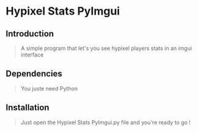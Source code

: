 # Hypixel Stats PyImgui

## Introduction

> A simple program that let's you see hypixel players stats in an imgui interface

## Dependencies

> You juste need Python

## Installation

> Just open the Hypixel Stats PyImgui.py file and you're ready to go !